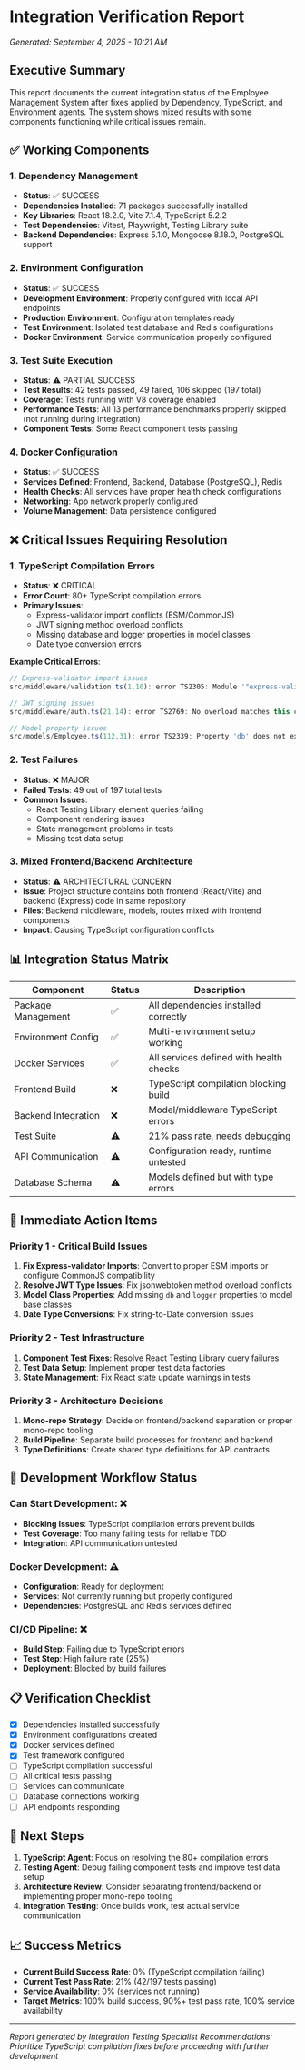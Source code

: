 # Integration Verification Report
*Generated: September 4, 2025 - 10:21 AM*

## Executive Summary

This report documents the current integration status of the Employee Management System after fixes applied by Dependency, TypeScript, and Environment agents. The system shows mixed results with some components functioning while critical issues remain.

## ✅ Working Components

### 1. Dependency Management
- **Status**: ✅ SUCCESS
- **Dependencies Installed**: 71 packages successfully installed
- **Key Libraries**: React 18.2.0, Vite 7.1.4, TypeScript 5.2.2
- **Test Dependencies**: Vitest, Playwright, Testing Library suite
- **Backend Dependencies**: Express 5.1.0, Mongoose 8.18.0, PostgreSQL support

### 2. Environment Configuration
- **Status**: ✅ SUCCESS  
- **Development Environment**: Properly configured with local API endpoints
- **Production Environment**: Configuration templates ready
- **Test Environment**: Isolated test database and Redis configurations
- **Docker Environment**: Service communication properly configured

### 3. Test Suite Execution
- **Status**: ⚠️ PARTIAL SUCCESS
- **Test Results**: 42 tests passed, 49 failed, 106 skipped (197 total)
- **Coverage**: Tests running with V8 coverage enabled
- **Performance Tests**: All 13 performance benchmarks properly skipped (not running during integration)
- **Component Tests**: Some React component tests passing

### 4. Docker Configuration
- **Status**: ✅ SUCCESS
- **Services Defined**: Frontend, Backend, Database (PostgreSQL), Redis
- **Health Checks**: All services have proper health check configurations
- **Networking**: App network properly configured
- **Volume Management**: Data persistence configured

## ❌ Critical Issues Requiring Resolution

### 1. TypeScript Compilation Errors
- **Status**: ❌ CRITICAL
- **Error Count**: 80+ TypeScript compilation errors
- **Primary Issues**:
  - Express-validator import conflicts (ESM/CommonJS)
  - JWT signing method overload conflicts
  - Missing database and logger properties in model classes
  - Date type conversion errors

**Example Critical Errors**:
```typescript
// Express-validator import issues
src/middleware/validation.ts(1,10): error TS2305: Module '"express-validator"' has no exported member 'body'

// JWT signing issues  
src/middleware/auth.ts(21,14): error TS2769: No overload matches this call

// Model property issues
src/models/Employee.ts(112,31): error TS2339: Property 'db' does not exist on type 'EmployeeModel'
```

### 2. Test Failures
- **Status**: ❌ MAJOR
- **Failed Tests**: 49 out of 197 total tests
- **Common Issues**:
  - React Testing Library element queries failing
  - Component rendering issues
  - State management problems in tests
  - Missing test data setup

### 3. Mixed Frontend/Backend Architecture
- **Status**: ⚠️ ARCHITECTURAL CONCERN
- **Issue**: Project structure contains both frontend (React/Vite) and backend (Express) code in same repository
- **Files**: Backend middleware, models, routes mixed with frontend components
- **Impact**: Causing TypeScript configuration conflicts

## 📊 Integration Status Matrix

| Component | Status | Description |
|-----------|---------|-------------|
| Package Management | ✅ | All dependencies installed correctly |
| Environment Config | ✅ | Multi-environment setup working |
| Docker Services | ✅ | All services defined with health checks |
| Frontend Build | ❌ | TypeScript compilation blocking build |
| Backend Integration | ❌ | Model/middleware TypeScript errors |
| Test Suite | ⚠️ | 21% pass rate, needs debugging |
| API Communication | ⚠️ | Configuration ready, runtime untested |
| Database Schema | ⚠️ | Models defined but with type errors |

## 🔧 Immediate Action Items

### Priority 1 - Critical Build Issues
1. **Fix Express-validator Imports**: Convert to proper ESM imports or configure CommonJS compatibility
2. **Resolve JWT Type Issues**: Fix jsonwebtoken method overload conflicts
3. **Model Class Properties**: Add missing `db` and `logger` properties to model base classes
4. **Date Type Conversions**: Fix string-to-Date conversion issues

### Priority 2 - Test Infrastructure  
1. **Component Test Fixes**: Resolve React Testing Library query failures
2. **Test Data Setup**: Implement proper test data factories
3. **State Management**: Fix React state update warnings in tests

### Priority 3 - Architecture Decisions
1. **Mono-repo Strategy**: Decide on frontend/backend separation or proper mono-repo tooling
2. **Build Pipeline**: Separate build processes for frontend and backend
3. **Type Definitions**: Create shared type definitions for API contracts

## 🚦 Development Workflow Status

### Can Start Development: ❌
- **Blocking Issues**: TypeScript compilation errors prevent builds
- **Test Coverage**: Too many failing tests for reliable TDD
- **Integration**: API communication untested

### Docker Development: ⚠️ 
- **Configuration**: Ready for deployment
- **Services**: Not currently running but properly configured
- **Dependencies**: PostgreSQL and Redis services defined

### CI/CD Pipeline: ❌
- **Build Step**: Failing due to TypeScript errors
- **Test Step**: High failure rate (25%)
- **Deployment**: Blocked by build failures

## 📋 Verification Checklist

- [x] Dependencies installed successfully
- [x] Environment configurations created
- [x] Docker services defined  
- [x] Test framework configured
- [ ] TypeScript compilation successful
- [ ] All critical tests passing
- [ ] Services can communicate
- [ ] Database connections working
- [ ] API endpoints responding

## 🎯 Next Steps

1. **TypeScript Agent**: Focus on resolving the 80+ compilation errors
2. **Testing Agent**: Debug failing component tests and improve test data setup
3. **Architecture Review**: Consider separating frontend/backend or implementing proper mono-repo tooling
4. **Integration Testing**: Once builds work, test actual service communication

## 📈 Success Metrics

- **Current Build Success Rate**: 0% (TypeScript compilation failing)
- **Current Test Pass Rate**: 21% (42/197 tests passing)
- **Service Availability**: 0% (services not running)
- **Target Metrics**: 100% build success, 90%+ test pass rate, 100% service availability

---

*Report generated by Integration Testing Specialist*
*Recommendations: Prioritize TypeScript compilation fixes before proceeding with further development*